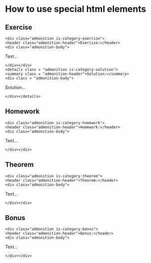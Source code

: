 # How to use special html elements

## Exercise

```@raw html
<div class="admonition is-category-exercise">
<header class="admonition-header">Exercise:</header>
<div class="admonition-body">
```

Text...

```@raw html
</div></div>
<details class = "admonition is-category-solution">
<summary class = "admonition-header">Solution:</summary>
<div class = "admonition-body">
```

Solution...

```@raw html
</div></details>
```

## Homework

```@raw html
<div class="admonition is-category-homework">
<header class="admonition-header">Homework:</header>
<div class="admonition-body">
```

Text...

```@raw html
</div></div>
```

## Theorem

```@raw html
<div class="admonition is-category-theorem">
<header class="admonition-header">Theorem:</header>
<div class="admonition-body">
```

Text...

```@raw html
</div></div>
```


## Bonus

```@raw html
<div class="admonition is-category-bonus">
<header class="admonition-header">Bonus:</header>
<div class="admonition-body">
```

Text...

```@raw html
</div></div>
```
